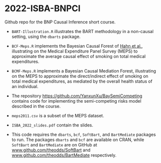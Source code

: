# 2022-ISBA-BNPCI
Github repo for the BNP Causal Inference short course.

- `BART-Illustration.R` illustrates the BART methodology in a non-causal setting, using the `dbarts` package.

- `BCF-Meps.R` implements the Bayesian Causal Forest of [Hahn et al.](https://projecteuclid.org/journals/bayesian-analysis/volume-15/issue-3/Bayesian-Regression-Tree-Models-for-Causal-Inference--Regularization-Confounding/10.1214/19-BA1195.pdf), illustrating on the Medical Expenditure Panel Survey (MEPS) to approximate the average causal effect of smoking on total medical expenditures.

- `BCMF-Meps.R` implements a Bayesian Causal Mediation Forest, illustrating on the MEPS to approximate the direct/indirect effect of smoking on total medical expenditures, as mediated by the overall health status of an individual.

- The repository https://github.com/YanxunXu/BaySemiCompeting contains code for implementing the semi-competing risks model described in the course.

- `meps2011.csv` is a subset of the MEPS dataset.

- `ISBA_2022_slides.pdf` contain the slides.

- This code requires the `dbarts`, `bcf`, `SoftBart`, and `BartMediate` packages to run. The packages `dbarts` and `bcf` are available on CRAN, while `SoftBart` and `BartMediate` are on GitHub at www.github.com/theodds/SoftBart and www.github.com/theodds/BartMediate respectively.
